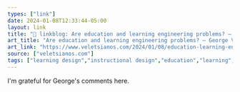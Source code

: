 ```yaml
---
types: ["link"]
date: 2024-01-08T12:33:44-05:00
layout: link
title: "🔗 linkblog: Are education and learning engineering problems? – George Veletsianos, PhD'"
art_title: "Are education and learning engineering problems? – George Veletsianos, PhD"
art_link: "https://www.veletsianos.com/2024/01/08/education-learning-engineering-problem/?utm_source=rss&utm_medium=rss&utm_campaign=education-learning-engineering-problem"
source: ["veletsianos.com"]
tags: ["learning design","instructional design","education","learning","Audrey Watters","engineering","George Veletsianos"]
---
```

I'm grateful for George's comments here.
